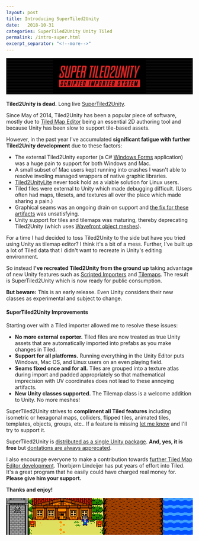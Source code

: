 ```yaml
---
layout: post
title: Introducing SuperTiled2Unity
date:   2018-10-31
categories: SuperTiled2Unity Unity Tiled
permalink: /intro-super.html
excerpt_separator: "<!--more-->"
---
```


<img class="u-full-width" alt="SuperTiled2Unity" src="assets/images/st2u-bar-wide.png"/>

**Tiled2Unity is dead.** Long live [SuperTiled2Unity](supertiled2unity.html). <!--more-->

Since May of 2014, Tiled2Unity has been a popular piece of software, mostly 
due to [Tiled Map Editor](https://www.mapeditor.org/) being an essential 2D authoring tool and because Unity has been slow to support tile-based assets.

However, in the past year I've accumulated **significant fatigue with further Tiled2Unity development** due to these factors:

* The external Tiled2Unity exporter (a C# [Windows Forms](https://en.wikipedia.org/wiki/Windows_Forms) application) was a huge pain to support for both Windows and Mac.
* A small subset of Mac users kept running into crashes I wasn't able to resolve involing managed wrappers of native graphic libraries.
* [Tiled2UnityLite](introducing-tiled2unitylite.html) never took hold as a viable solution for Linux users.
* Tiled files were external to Unity which made debugging difficult. (Users often had maps, tilesets, and textures all over the place which made sharing a pain.)
* Graphical seams was an ongoing drain on support and [the fix for these artifacts](https://tiled2unity.readthedocs.io/en/latest/fixing-seams/) was unsatisfying.
* Unity support for tiles and tilemaps was maturing, thereby deprecating Tiled2Unity (which uses [Wavefront object meshes](https://en.wikipedia.org/wiki/Wavefront_.obj_file)).

For a time I had decided to toss Tiled2Unity to the side but have you tried using Unity as tilemap editor? I think it's a bit of a mess.
Further, I've built up a lot of Tiled data that I didn't want to recreate in Unity's editing environment.

So instead **I've recreated Tiled2Unity from the ground up** taking advantage of new Unity features
such as [Scripted Importers](https://docs.unity3d.com/Manual/ScriptedImporters.html) and [Tilemaps](https://docs.unity3d.com/Manual/Tilemap.html).
The result is SuperTiled2Unity which is now ready for public consumption.

**But beware:** This is an early release. Even Unity considers their new classes as experimental and subject to change.

#### SuperTiled2Unity Improvements

Starting over with a Tiled importer allowed me to resolve these issues:

* **No more external exporter.** Tiled files are now treated as true Unity assets that are automatically imported into prefabs as you make changes in Tiled.
* **Support for all platforms.** Running everything in the Unity Editor puts Windows, Mac OS, and Linux users on an even playing field.
* **Seams fixed once and for all.** Tiles are grouped into a texture atlas during import and padded appropriately so that mathematical imprecision with UV coordinates does not lead to these annoying artifacts.
* **New Unity classes supported.** The Tilemap class is a welcome addition to Unity. No more meshes!

SuperTiled2Unity strives to **compliment all Tiled features** including isometric or hexagonal maps, colliders, flipped tiles, animated tiles, templates, objects, groups, etc..
If a feature is missing [let me know](https://github.com/Seanba/SuperTiled2Unity/issues) and I'll try to support it.

SuperTiled2Unity is [distributed as a single Unity package](SuperTiled2Unity). **And, yes, it is free** but [dontations are always apprecated](donate).

I also encourage everyone to make a contribution towards [further Tiled Map Editor development](https://www.patreon.com/bjorn/overview).
Thorbjørn Lindeijer has put years of effort into Tiled. It's a great program that he easily could have charged real money for. **Please give him your support.**

**Thanks and enjoy!**

<img class="u-full-width" alt="SuperTiled2Unity" src="assets/images/overhead-in-unity.png"/>